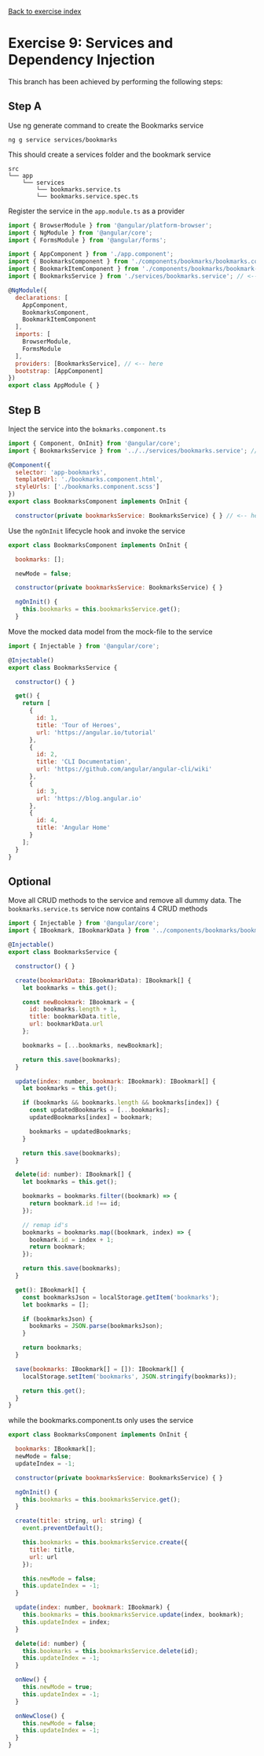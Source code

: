 [Back to exercise index](https://github.com/aperto-frontend/angular-workshop#angular-workshop)

# Exercise 9: Services and Dependency Injection

This branch has been achieved by performing the following steps:

## Step A

Use ng generate command to create the Bookmarks service 

```
ng g service services/bookmarks
```

This should create a services folder and the bookmark service

```
src
└── app
    └── services
        └── bookmarks.service.ts
        └── bookmarks.service.spec.ts
```

Register the service in the `app.module.ts` as a provider

```javascript
import { BrowserModule } from '@angular/platform-browser';
import { NgModule } from '@angular/core';
import { FormsModule } from '@angular/forms';

import { AppComponent } from './app.component';
import { BookmarksComponent } from './components/bookmarks/bookmarks.component';
import { BookmarkItemComponent } from './components/bookmarks/bookmark-item/bookmark-item.component';
import { BookmarksService } from './services/bookmarks.service'; // <-- here

@NgModule({
  declarations: [
    AppComponent,
    BookmarksComponent,
    BookmarkItemComponent
  ],
  imports: [
    BrowserModule,
    FormsModule
  ],
  providers: [BookmarksService], // <-- here
  bootstrap: [AppComponent]
})
export class AppModule { }

```

## Step B

Inject the service into the `bokmarks.component.ts`

```javascript
import { Component, OnInit} from '@angular/core';
import { BookmarksService } from '../../services/bookmarks.service'; // <-- here

@Component({
  selector: 'app-bookmarks',
  templateUrl: './bookmarks.component.html',
  styleUrls: ['./bookmarks.component.scss']
})
export class BookmarksComponent implements OnInit {

  constructor(private bookmarksService: BookmarksService) { } // <-- here
```

Use the `ngOnInit` lifecycle hook and invoke the service

```javascript
export class BookmarksComponent implements OnInit {

  bookmarks: [];

  newMode = false;

  constructor(private bookmarksService: BookmarksService) { }

  ngOnInit() {
    this.bookmarks = this.bookmarksService.get();
  }
```

Move the mocked data model from the mock-file to the service

```javascript
import { Injectable } from '@angular/core';

@Injectable()
export class BookmarksService {

  constructor() { }

  get() {
    return [
      {
        id: 1,
        title: 'Tour of Heroes',
        url: 'https://angular.io/tutorial'
      },
      {
        id: 2,
        title: 'CLI Documentation',
        url: 'https://github.com/angular/angular-cli/wiki'
      },
      {
        id: 3,
        url: 'https://blog.angular.io'
      },
      {
        id: 4,
        title: 'Angular Home'
      }
    ];
  }
}
```

## Optional

Move all CRUD methods to the service and remove all dummy data. The `bookmarks.service.ts` service now contains 4 CRUD methods

```javascript
import { Injectable } from '@angular/core';
import { IBookmark, IBookmarkData } from '../components/bookmarks/bookmark.interface';

@Injectable()
export class BookmarksService {

  constructor() { }

  create(bookmarkData: IBookmarkData): IBookmark[] {
    let bookmarks = this.get();

    const newBookmark: IBookmark = {
      id: bookmarks.length + 1,
      title: bookmarkData.title,
      url: bookmarkData.url
    };

    bookmarks = [...bookmarks, newBookmark];

    return this.save(bookmarks);
  }

  update(index: number, bookmark: IBookmark): IBookmark[] {
    let bookmarks = this.get();

    if (bookmarks && bookmarks.length && bookmarks[index]) {
      const updatedBookmarks = [...bookmarks];
      updatedBookmarks[index] = bookmark;

      bookmarks = updatedBookmarks;
    }

    return this.save(bookmarks);
  }

  delete(id: number): IBookmark[] {
    let bookmarks = this.get();

    bookmarks = bookmarks.filter((bookmark) => {
      return bookmark.id !== id;
    });

    // remap id's
    bookmarks = bookmarks.map((bookmark, index) => {
      bookmark.id = index + 1;
      return bookmark;
    });

    return this.save(bookmarks);
  }

  get(): IBookmark[] {
    const bookmarksJson = localStorage.getItem('bookmarks');
    let bookmarks = [];

    if (bookmarksJson) {
      bookmarks = JSON.parse(bookmarksJson);
    }

    return bookmarks;
  }

  save(bookmarks: IBookmark[] = []): IBookmark[] {
    localStorage.setItem('bookmarks', JSON.stringify(bookmarks));

    return this.get();
  }
}
```

while the bookmarks.component.ts only uses the service

```javascript
export class BookmarksComponent implements OnInit {

  bookmarks: IBookmark[];
  newMode = false;
  updateIndex = -1;

  constructor(private bookmarksService: BookmarksService) { }

  ngOnInit() {
    this.bookmarks = this.bookmarksService.get();
  }

  create(title: string, url: string) {
    event.preventDefault();

    this.bookmarks = this.bookmarksService.create({
      title: title,
      url: url
    });

    this.newMode = false;
    this.updateIndex = -1;
  }

  update(index: number, bookmark: IBookmark) {
    this.bookmarks = this.bookmarksService.update(index, bookmark);
    this.updateIndex = index;
  }

  delete(id: number) {
    this.bookmarks = this.bookmarksService.delete(id);
    this.updateIndex = -1;
  }

  onNew() {
    this.newMode = true;
    this.updateIndex = -1;
  }

  onNewClose() {
    this.newMode = false;
    this.updateIndex = -1;
  }
}
```
